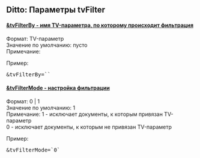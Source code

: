 
<meta http-equiv="Content-Type" content="text/html; charset=utf-8">
<h2>Ditto: Параметры tvFilter</h2>

<div class="panel-group accordion">
<div class="panel panel-default">
<div class="panel-heading">
<h4 class="panel-title"><a id="1161"></a><a class="accordion-toggle collapsed" data-toggle="collapse" data-parent="#accordion" href="#collapse1161"><span class="text-bold">&tvFilterBy</span> - имя TV-параметра, по которому происходит фильтрация</a></h4>
</div>
<div id="collapse1161" class="panel-collapse collapse">
<div class="panel-body">
<span class="text-bold">Формат:</span> TV-параметр<br>
<span class="text-bold">Значение по умолчанию:</span> пусто<br>
<span class="text-bold">Примечание:</span> <br>
<p><span class="text-bold">Пример:</span></p>
<pre class="brush: html;">&tvFilterBy=``</pre>
</div>
</div>
</div>

<div class="panel panel-default">
<div class="panel-heading">
<h4 class="panel-title"><a id="1162"></a><a class="accordion-toggle collapsed" data-toggle="collapse" data-parent="#accordion" href="#collapse1162"><span class="text-bold">&tvFilterMode</span> - настройка фильтрации</a></h4>
</div>
<div id="collapse1162" class="panel-collapse collapse">
<div class="panel-body">
<span class="text-bold">Формат:</span> 0 | 1<br>
<span class="text-bold">Значение по умолчанию:</span> 1<br>
<span class="text-bold">Примечание:</span> 1 - исключает документы, к которым привязан TV-параметр<br>
0 - исключает документы, к которым не привязан TV-параметр<br>
<p><span class="text-bold">Пример:</span></p>
<pre class="brush: html;">&tvFilterMode=`0`</pre>
</div>
</div>
</div>
</div>